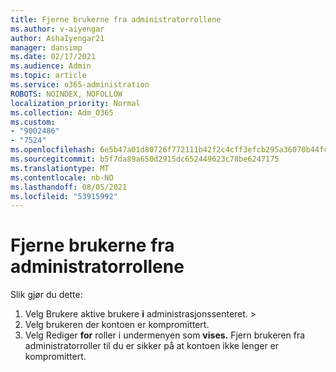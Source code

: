 ```yaml
---
title: Fjerne brukerne fra administratorrollene
ms.author: v-aiyengar
author: AshaIyengar21
manager: dansimp
ms.date: 02/17/2021
ms.audience: Admin
ms.topic: article
ms.service: o365-administration
ROBOTS: NOINDEX, NOFOLLOW
localization_priority: Normal
ms.collection: Adm_O365
ms.custom:
- "9002486"
- "7524"
ms.openlocfilehash: 6e5b47a01d80726f772111b42f2c4cff3efcb295a36070b44fcb6901800e71fb
ms.sourcegitcommit: b5f7da89a650d2915dc652449623c78be6247175
ms.translationtype: MT
ms.contentlocale: nb-NO
ms.lasthandoff: 08/05/2021
ms.locfileid: "53915992"
---
```

# <a name="remove-the-users-from-the-admin-roles"></a>Fjerne brukerne fra administratorrollene

Slik gjør du dette:

1. Velg Brukere aktive brukere **i** administrasjonssenteret.  >  [](https://go.microsoft.com/fwlink/p/?linkid=834822)
1. Velg brukeren der kontoen er kompromittert.
1. Velg Rediger **for** roller i undermenyen som **vises.** Fjern brukeren fra administratorroller til du er sikker på at kontoen ikke lenger er kompromittert.

